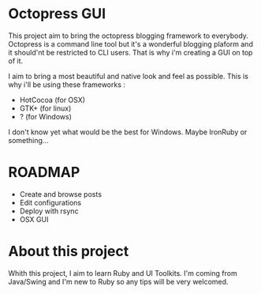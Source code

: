Octopress GUI
=============

This project aim to bring the octopress blogging framework to everybody. Octopress is a command line tool but it's a wonderful blogging plaform and it should'nt be restricted to CLI users. That is why i'm creating a GUI on top of it.

I aim to bring a most beautiful and native look and feel as possible. This is why i'll be using these frameworks :

* HotCocoa (for OSX)
* GTK+ (for linux)
* ? (for Windows)

I don't know yet what would be the best for Windows. Maybe IronRuby or something...

ROADMAP
=======

* Create and browse posts
* Edit configurations
* Deploy with rsync
* OSX GUI

About this project
==================

Whith this project, I aim to learn Ruby and UI Toolkits. I'm coming from Java/Swing and I'm new to Ruby so any tips will be very welcomed.

